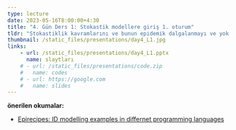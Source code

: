 ```yaml
---
type: lecture
date: 2023-05-16T8:00:00+4:30
title: "4. Gün Ders 1: Stokastik modellere giriş 1. oturum"
tldr: "Stokastiklik kavramlarını ve bunun epidemik dalgalanmayı ve yok olma olasılığını anlamadaki önemini tanıtın"
thumbnail: /static_files/presentations/day4_L1.jpg
links: 
    - url: /static_files/presentations/day4_L1.pptx
      name: slaytları
    # - url: /static_files/presentations/code.zip
    #   name: codes
    # - url: https://google.com
    #   name: slides
---
```

**önerilen okumalar:**
- [Epirecipes: ID modelling examples in differnet programming languages](http://epirecip.es/epicookbook/)

